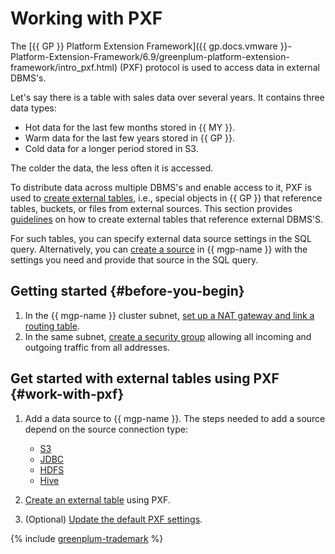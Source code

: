 # Working with PXF

The [{{ GP }} Platform Extension Framework]({{ gp.docs.vmware }}-Platform-Extension-Framework/6.9/greenplum-platform-extension-framework/intro_pxf.html) (PXF) protocol is used to access data in external DBMS's.

Let's say there is a table with sales data over several years. It contains three data types:

* Hot data for the last few months stored in {{ MY }}.
* Warm data for the last few years stored in {{ GP }}.
* Cold data for a longer period stored in S3.

The colder the data, the less often it is accessed.

To distribute data across multiple DBMS's and enable access to it, PXF is used to [create external tables](../concepts/external-tables.md), i.e., special objects in {{ GP }} that reference tables, buckets, or files from external sources. This section provides [guidelines](#work-with-pxf) on how to create external tables that reference external DBMS'S.

For such tables, you can specify external data source settings in the SQL query. Alternatively, you can [create a source](#work-with-pxf) in {{ mgp-name }} with the settings you need and provide that source in the SQL query.


## Getting started {#before-you-begin}

1. In the {{ mgp-name }} cluster subnet, [set up a NAT gateway and link a routing table](../../vpc/operations/create-nat-gateway.md).
1. In the same subnet, [create a security group](../../vpc/operations/security-group-create.md) allowing all incoming and outgoing traffic from all addresses.


## Get started with external tables using PXF {#work-with-pxf}

1. Add a data source to {{ mgp-name }}. The steps needed to add a source depend on the source connection type:

   * [S3](pxf/create-s3-source.md)
   * [JDBC](pxf/create-jdbc-source.md)
   * [HDFS](pxf/create-hdfs-source.md)
   * [Hive](pxf/create-hive-source.md)

1. [Create an external table](pxf/create-table.md) using PXF.

1. (Optional) [Update the default PXF settings](./pxf/settings.md).

{% include [greenplum-trademark](../../_includes/mdb/mgp/trademark.md) %}
